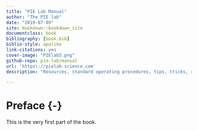 ```yaml
--- 
title: "PIE Lab Manual"
author: "The PIE lab"
date: "2019-07-09"
site: bookdown::bookdown_site
documentclass: book
bibliography: [book.bib]
biblio-style: apalike
link-citations: yes
cover-image: "PIElab5.png"
github-repo: pie-lab/manual
url: 'https\://pielab-science.com'
description: "Resources, standard operating procedures, tips, tricks, rules"

---
```


# Preface {-}

This is the very first part of the book.
